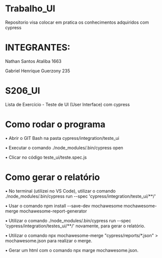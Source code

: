 # Trabalho_UI
Repositorio visa colocar em pratica os conhecimentos adquiridos com cypress

# INTEGRANTES:
Nathan Santos Ataliba 1663

Gabriel Henrique Guerzony 235

# S206_UI

Lista de Exercício - Teste de UI (User Interface) com cypress

# Como rodar o programa

  • Abrir o GIT Bash na pasta cypress/integration/teste_ui
  
  • Executar o comando ./node_modules/.bin/cypress open
  
  • Clicar no código teste_ui/teste.spec.js

# Como gerar o relatório

  • No terminal (utilizei no VS Code), utilizar o comando ./node_modules/.bin/cypress run --spec 'cypress/integration/teste_ui/**/' 
  
  • Usar o comando npm install --save-dev mochawesome mochawesome-merge mochawesome-report-generator
  
  • Utilizar o comando ./node_modules/.bin/cypress run --spec 'cypress/integration/testes_ui/**/'  novamente, para gerar o relatório.
  
  • Utilizar o comando npx mochawesome-merge "cypress/reports/*.json" > mochawesome.json para realizar o merge.
  
  • Gerar um html com o comando npx marge mochawesome.json.
  
